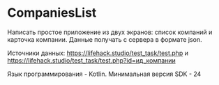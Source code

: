 # CompaniesList

Написать простое приложение из двух экранов: список компаний и карточка компании. 
Данные получать с сервера в формате json.

Источники данных: https://lifehack.studio/test_task/test.php и https://lifehack.studio/test_task/test.php?id=ид_компании

Язык программирования - Kotlin. 
Минимальная версия SDK - 24
